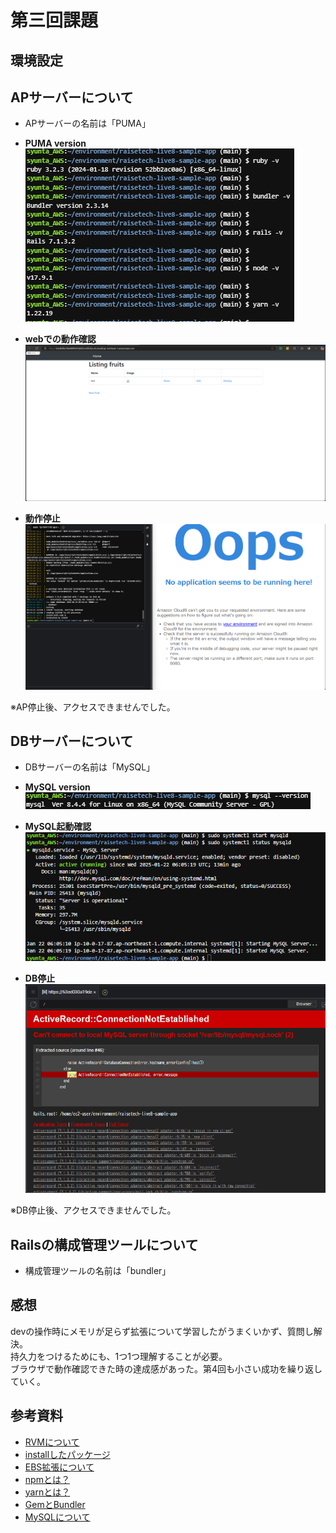 # 第三回課題

## 環境設定

## APサーバーについて

- APサーバーの名前は「PUMA」

- **PUMA version**  
![version](/lecture3/version.png)

- **webでの動作確認**   
![AP起動](/lecture3/AP起動.png)


- **動作停止**  
![AP停止](/lecture3/AP停止.png)

※AP停止後、アクセスできませんでした。


## DBサーバーについて

- DBサーバーの名前は「MySQL」

- **MySQL version**  
![mysqlver](/lecture3/MySQL.png)

- **MySQL起動確認**  
![act](/lecture3/MySQL(Act).png)

- **DB停止**  
![DB停止](/lecture3/DB停止.png)

※DB停止後、アクセスできませんでした。


## Railsの構成管理ツールについて

- 構成管理ツールの名前は「bundler」


## 感想

devの操作時にメモリが足らず拡張について学習したがうまくいかず、質問し解決。  
持久力をつけるためにも、1つ1つ理解することが必要。  
ブラウザで動作確認できた時の達成感があった。第4回も小さい成功を繰り返していく。

## 参考資料

- [RVMについて](https://qiita.com/yunzeroin/items/f685c66a5455d354f6b6)
- [installしたパッケージ](https://rvm.io/)
- [EBS拡張について](https://qiita.com/naguramasashi/items/88afc3253d5d79c69ceb)
- [npmとは？](https://qiita.com/akitaaa/items/05f973df9c54cec23419)
- [yarnとは？](https://qiita.com/akitaaa/items/c97ff951ca31298f3f24)
- [GemとBundler](https://qiita.com/uhooi/items/4abf8c282ae23a259e4f)
- [MySQLについて](https://liginc.co.jp/644044)
